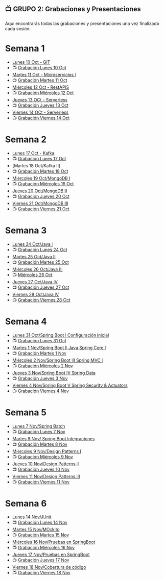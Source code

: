 ## 📺 GRUPO 2: Grabaciones y Presentaciones
Aquí encontrarás todas las grabaciones y presentaciones una vez finalizada cada sesión.

# Semana 1
- [Lunes 10 Oct - GIT](https://drive.google.com/file/d/1VhgSs2dKZWlTz3MEbAQ6GFFJp4LknQPZ/view?usp=sharing)
- 📺 [Grabación Lunes 10 Oct](https://drive.google.com/file/d/12z-L5l5sW80OmnWfITIb6qXyTYvjDDe4/view?usp=sharing)
- [Martes 11 Oct - Microservicios I](https://drive.google.com/file/d/1otrS1w_XV17eOVrMZnNhppjwbQ-jpp_5/view?usp=sharing)
- 📺 [Grabación Martes 11 Oct](https://drive.google.com/file/d/1rX8w7BC6l0BfXmiA5CGu2MWQ1reG9SQ5/view?usp=sharing)
- [Miércoles 12 Oct - RestAPIS](https://drive.google.com/file/d/1UShB87CX7QilLkVjVFFMIyTulcV2Kfav/view?usp=sharing)
- 📺 [Grabación Miércoles 12 Oct](https://drive.google.com/file/d/11Ivq1W9qDGQteO6xieF65bntCbzQ38pC/view?usp=sharing)
- [Jueves 13 OCt - Serverless](https://drive.google.com/file/d/1kJTmItIBeuELIU8IkKukGOMcG-5-_6Qa/view?usp=sharing)
- 📺 [Grabación Jueves 13 Oct](https://drive.google.com/file/d/1H-7we-UYQ7VDkvTKyYhj3LTAzX-RdB7E/view?usp=sharing)
- [Viernes 14 OCt - Serverless](https://drive.google.com/file/d/1kJTmItIBeuELIU8IkKukGOMcG-5-_6Qa/view?usp=sharing)
- 📺 [Grabación Viernes 14 Oct](https://drive.google.com/file/d/1IK2GDakHa9pyTuFkSz6Q1nufgqnmJ-5l/view?usp=sharing)

# Semana 2
- [Lunes 17 Oct - Kafka](https://drive.google.com/file/d/1bnCAxnOfR3VPBx0gz_0sdHPvSG5MpuIr/view?usp=sharing)
- 📺 [Grabación Lunes 17 Oct](https://drive.google.com/file/d/1u5IXK8yrF5wM-EyXxdG8ez7_r-nsBtu6/view?usp=sharing)
- [Martes 18 Oct/Kafka II]
- 📺 [Grabación Martes 18 Oct](https://drive.google.com/file/d/1WAfMZu-HMzRtpEPgshFkg6XkQGs1sqDJ/view?usp=sharing)
- [Miércoles 19 Oct/MongoDB I](https://drive.google.com/file/d/19H5CklcerEasTz5cGfD3RktyFmU0_D7Y/view?usp=sharing)
- 📺 [Grabación Miércoles 19 Oct](https://drive.google.com/file/d/1cHQlrgKU_BvX5-s-4ZBJVjkermDcMkBo/view?usp=sharing)
- [Jueves 20 Oct/MongoDB II](https://drive.google.com/file/d/1l4wRUh0VN6nyW94tvLjgnOP_AGn3FC6w/view?usp=sharing)
- 📺 [Grabación Jueves 20 Oct](https://drive.google.com/file/d/1Ms7Z8Gr72zJydITX3_fsqIkhPoceAbYW/view?usp=sharing)
- [Viernes 21 Oct/MongoDB III](https://drive.google.com/file/d/16pyBU8U2FZlWD_ewOuuPZhKLus4OgJ0n/view?usp=sharing)
- 📺 [Grabación Viernes 21 Oct](https://drive.google.com/file/d/1W_A843Un1BczbLYttvCWMOvzRrilPdww/view?usp=sharing)

# Semana 3
- [Lunes 24 Oct/Java I](https://drive.google.com/file/d/1lqaxAF_UlqB3BXpt0FTcFqhsTASXRMke/view?usp=sharing)
- 📺 [Grabación Lunes 24 Oct](https://drive.google.com/file/d/1rOX50WBxzqYC0qc30XTHGPtanWUfBRQp/view?usp=sharing)
- [Martes 25 Oct/Java II](https://drive.google.com/file/d/10KYhGPCAw2ITzkNQ35WnNvNNxHme1HyG/view?usp=sharing)
- 📺 [Grabación Martes 25 Oct](https://drive.google.com/file/d/1j5zVKQ5cQ3eIEj7vXoD27UmgZS0eskJ5/view?usp=sharing)
- [Miércoles 26 Oct/Java III](https://drive.google.com/file/d/1deh_FhV2iNsN2t__0NYsIFHqs-ptHCsO/view?usp=sharing)
- 📺 [Miércoles 26 Oct](https://drive.google.com/file/d/1aoyLnQcQfXnA3cAWG2LNIpTuNE3mXof2/view?usp=sharing)
- [Jueves 27 Oct/Java IV](https://drive.google.com/file/d/1Xw7N8B59ZgQlNTuSTLGSpS_x9-Sas9hF/view?usp=sharing)
- 📺 [Grabación Jueves 27 Oct](https://drive.google.com/file/d/1vD4182vqJih_f-niiOU1wA_f5h7QTJk0/view?usp=sharing)
-  [Viernes 28 Oct/Java IV](https://drive.google.com/file/d/17xY6pqxgMPNrUvcRlxLFGMnHJP2ULGyb/view?usp=sharing)
- 📺 [Grabación Viernes 28 Oct](https://drive.google.com/file/d/1uN54bEX7UUXTyR-oP34frPZ4NZJiq_LX/view?usp=sharing)

# Semana 4
- [Lunes 31 Oct/Spring Boot I Configuración inicial](https://drive.google.com/file/d/1JwTWDxJcfxqc1H1KqodDaaJ-twqxB8_b/view?usp=sharing)
- 📺 [Grabación Lunes 31 Oct](https://drive.google.com/file/d/1l874bzkXbaoNfYTI77iCUR_uSIH7FrwV/view?usp=sharing)
- [Martes 1 Nov/Spring Boot II Java Spring Core I](https://drive.google.com/file/d/1TaajnI0F1Kt5IyIqB23-g0UhqR0To-mf/view?usp=sharing)
- 📺 [Grabación Martes 1 Nov](https://drive.google.com/file/d/1rASGVfDKTqRZcapm0eFtMuLqNv8A6AwM/view?usp=sharing)
- [Miércoles 2 Nov/Spring Boot III Spring MVC I](https://drive.google.com/file/d/1RA1X4ZDvq8fJYFmW8Xye4XB8kHwLFIZ9/view?usp=sharing)
- 📺 [Grabación Miércoles 2 Nov](https://drive.google.com/file/d/1FnK8OSi9KzwK9SHQlyK3GZl7ILJ1yEe0/view?usp=sharing)
- [Jueves 3 Nov/Spring Boot IV Spring Data](https://drive.google.com/file/d/122-k-lFIpRn7zw8Mo3HVNmFtPn5RMJ2Q/view?usp=sharing)
- 📺 [Grabación Jueves 3 Nov](https://drive.google.com/file/d/1bRzKUICJkwBn4UhV-RBhhmSdknktURAL/view?usp=sharing)
-  [Viernes 4 Nov/Spring Boot V Spring Security & Actuators](https://drive.google.com/file/d/1pXcrI2hZffGGppyN21kJfAzQNNQ9d9FA/view?usp=sharing)
- 📺 [Grabación Viernes 4 Nov](https://drive.google.com/file/d/1qrxSMdGvrxRZgLaUg2FoRVn4HQqrkP3i/view?usp=sharing)

# Semana 5
- [Lunes 7 Nov/Spring Batch](https://docs.google.com/presentation/d/1GP-HHq4ysrBlejpx89rnne62aqOOJb8_q5r2ubHz0_Q/edit?usp=share_link)
- 📺 [Grabación Lunes 7 Nov](https://drive.google.com/file/d/1ikfbdmV3E5LiywXGbAHGRI9gOEk9RGoX/view?usp=sharing) 
- [Martes 8 Nov/ Spring Boot Integraciones](https://docs.google.com/presentation/d/1XOQFOWwlfhyQJqulUCMfzQoTcx65qSpEtSQaABv01wI/edit?usp=share_link)
- 📺 [Grabación Martes 8 Nov](https://drive.google.com/file/d/1wKYpVcSo3Ziya-EDOyDktPZ_4jQVfKd6/view?usp=sharing)
- [Miércoles 9 Nov/Design Patterns I](https://docs.google.com/presentation/d/1xkwhEKALvJvCjfpmMxpJiZJftQlc2-3jVThj99pp5Jo/edit?usp=share_link)
- 📺 [Grabación Miércoles 9 Nov](https://drive.google.com/file/d/1tl_AqHHtUFdK-x8LpUU_rdc8yeaChL4d/view?usp=sharing)
- [Jueves 10 Nov/Design Patterns II](https://docs.google.com/presentation/d/1-7WUk0S7XN0qnNxTw5uYodQtCZuJTqMIpBnETUgMc30/edit?usp=share_link)
- 📺 [Grabación Jueves 10 Nov](https://drive.google.com/file/d/1dwKRQgrzgCm6wSuyL7uQOye6RyEX6aA-/view?usp=sharing)
-  [Viernes 11 Nov/Design Patterns III](https://docs.google.com/presentation/d/12fwl6ytC9mrdYrH7XYB0waym-KfS5099N6S9fM80jLo/edit?usp=sharing)
- 📺 [Grabación Viernes 11 Nov](https://drive.google.com/file/d/1OwNXzlmQhBEYv_IRrWio3QkFZfndmFqu/view?usp=sharing)

# Semana 6
- [Lunes 14 Nov/JUnit](https://drive.google.com/file/d/159ZT0FS7V88paCzJjmomWDqLk7LZLhz1/view?usp=sharing)
- 📺 [Grabación Lunes 14 Nov](https://drive.google.com/file/d/1qVdo0LCOrGRWMP5zv86-JIdJeeXJpnJa/view?usp=sharing)
- [Martes 15 Nov/MOckito](https://drive.google.com/file/d/1wXzUq2suCgYFt5TRv4Y7D7Aln8zzTM2g/view?usp=sharing)
- 📺 [Grabación Martes 15 Nov]()
- [Miércoles 16 Nov/Pruebas en SpringBoot](https://drive.google.com/file/d/194g_nCNNFevOi2PiJbxFmN5mqrGCkhSr/view?usp=sharing)
- 📺 [Grabación Miércoles 16 Nov]()
- [Jueves 17 Nov/Pruebas en SpringBoot](https://drive.google.com/file/d/194g_nCNNFevOi2PiJbxFmN5mqrGCkhSr/view?usp=sharing)
- 📺 [Grabación Jueves 17 Nov]()
-  [Viernes 18 Nov/Cobertura de código](https://drive.google.com/file/d/18hyG9dm8JkN6xsVsymy3_NEcgyMGTGC0/view?usp=sharing)
- 📺 [Grabación Viernes 18 Nov]()

